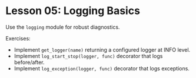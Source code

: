 # Lesson 05: Logging Basics

Use the `logging` module for robust diagnostics.

Exercises:
- Implement `get_logger(name)` returning a configured logger at INFO level.
- Implement `log_start_stop(logger, func)` decorator that logs before/after.
- Implement `log_exception(logger, func)` decorator that logs exceptions.


